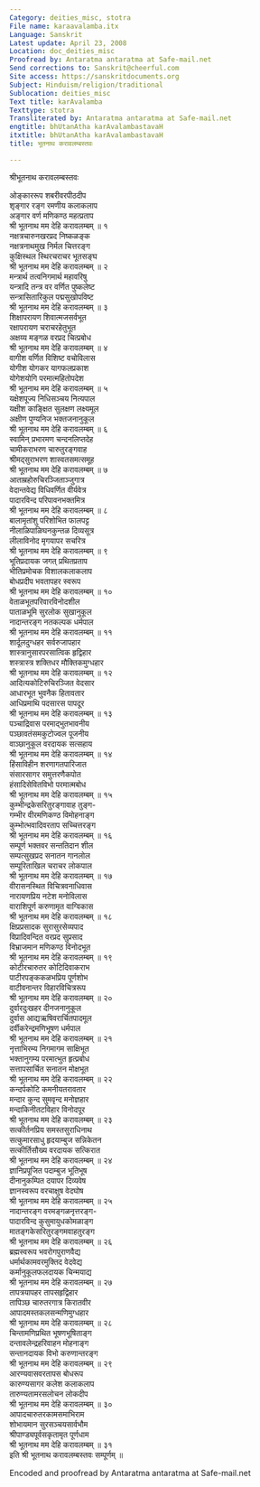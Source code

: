 ```yaml
---
Category: deities_misc, stotra
File name: karaavalamba.itx
Language: Sanskrit
Latest update: April 23, 2008
Location: doc_deities_misc
Proofread by: Antaratma antaratma at Safe-mail.net
Send corrections to: Sanskrit@cheerful.com
Site access: https://sanskritdocuments.org
Subject: Hinduism/religion/traditional
Sublocation: deities_misc
Text title: karAvalamba
Texttype: stotra
Transliterated by: Antaratma antaratma at Safe-mail.net
engtitle: bhUtanAtha karAvalambastavaH
itxtitle: bhUtanAtha karAvalambastavaH
title: भूतनाथ करावलम्बस्तवः

---
```

  
 श्रीभूतनाथ करावलम्बस्तवः   
  
ओङ्काररूप शबरीवरपीठदीप  
शृङ्गार रङ्ग रमणीय कलाकलाप  
अङ्गार वर्ण मणिकण्ठ महत्प्रताप  
श्री भूतनाथ मम देहि करावलम्बम् ॥ १  
नक्षत्रचारुनखरप्रद निष्कळङ्क  
नक्षत्रनाथमुख निर्मल चित्तरङ्ग  
कुक्षिस्थल स्थिरचराचर भूतसङ्घ  
श्री भूतनाथ मम देहि करावलम्बम् ॥ २  
मन्त्रार्थ तत्वनिगमार्थ महावरिषु  
यन्त्रादि तन्त्र वर वर्णित पुष्कलेष्ट  
सन्त्रासितारिकुल पद्मसुखोपविष्ट  
श्री भूतनाथ मम देहि करावलम्बम् ॥ ३  
शिक्षापरायण शिवात्मजसर्वभूत  
रक्षापरायण चराचरहेतुभूत  
अक्षय्य मङ्गळ वरप्रद चित्प्रबोध  
श्री भूतनाथ मम देहि करावलम्बम् ॥ ४  
वागीश वर्णित विशिष्ट वचोविलास  
योगीश योगकर यागफलप्रकाश  
योगेशयोगि परमात्महितोपदेश  
श्री भूतनाथ मम देहि करावलम्बम् ॥ ५  
यक्षेशपूज्य निधिसञ्चय नित्यपाल  
यक्षीश काङ्क्षित सुलक्षण लक्ष्यमूल  
अक्षीण पुण्यनिज भक्तजनानुकूल  
श्री भूतनाथ मम देहि करावलम्बम् ॥ ६  
स्वामिन् प्रभारमण चन्दनलिप्तदेह  
चामीकराभरण चारुतुरङ्गवाह  
श्रीमद्सुराभरण शास्वतसमत्समूह  
श्री भूतनाथ मम देहि करावलम्बम् ॥ ७  
आताम्रहोरुचिरञ्जिताञ्जुगात्र  
वेदान्तवेद्य विधिवर्णित वीर्यवेत्र  
पादारविन्द परिपावनभक्तमित्र  
श्री भूतनाथ मम देहि करावलम्बम् ॥ ८  
बालामृतांशु परिशोभित फालपट्ट  
नीलाळिपाळिघनकुन्तळ दिव्यसूत्र  
लीलाविनोद मृगयापर सचरित्र  
श्री भूतनाथ मम देहि करावलम्बम् ॥ ९  
भूतिप्रदायक जगत् प्रथितप्रताप  
भीतिप्रमोचक विशालकलाकलाप  
बोधप्रदीप भवतापहर स्वरूप  
श्री भूतनाथ मम देहि करावलम्बम् ॥ १०  
वेताळभूतपरिवारविनोदशील  
पाताळभूमि सुरलोक सुखानुकूल  
नादान्तरङ्ग नतकल्पक धर्मपाल  
श्री भूतनाथ मम देहि करावलम्बम् ॥ ११  
शार्दूलदुग्धहर सर्वरुजापहार  
शास्त्रानुसारपरसात्विक हृद्विहार  
शस्त्रास्त्र शक्तिधर मौक्तिकमुग्धहार  
श्री भूतनाथ मम देहि करावलम्बम् ॥ १२  
आदित्यकोटिरुचिरञ्जित वेदसार  
आधारभूत भुवनैक हितावतार  
आधिप्रमाथि पदसारस पापदूर  
श्री भूतनाथ मम देहि करावलम्बम् ॥ १३  
पञ्चाद्रिवास परमाद्भुतभावनीय  
पञ्छावतंसमकुटोज्वल पूजनीय  
वाञ्छानुकूल वरदायक सत्सहाय  
श्री भूतनाथ मम देहि करावलम्बम् ॥ १४  
हिंसाविहीन शरणागतपारिजात  
संसारसागर समुत्तरणैकपोत  
हंसादिसेवितविभो परमात्मबोध  
श्री भूतनाथ मम देहि करावलम्बम् ॥ १५  
कुम्भीन्द्रकेसरितुरङ्गावाह तुङ्ग-  
गम्भीर वीरमणिकण्ठ विमोहनाङ्ग  
कुम्भोत्भवादिवरताप सच्चित्तरङ्ग  
श्री भूतनाथ मम देहि करावलम्बम् ॥ १६  
सम्पूर्ण भक्तवर सन्ततिदान शील  
सम्पत्सुखप्रद सनातन गानलोल  
सम्पूरिताखिल चराचर लोकपाल  
श्री भूतनाथ मम देहि करावलम्बम् ॥ १७  
वीरासनस्थित विचित्रवनाधिवास  
नारायणप्रिय नटेश मनोविलास  
वाराशिपूर्ण करुणामृत वाग्विकास  
श्री भूतनाथ मम देहि करावलम्बम् ॥ १८  
क्षिप्रप्रसादक सुरासुरसेव्यपाद  
विप्रादिवन्दित वरप्रद सुप्रसाद  
विभ्राजमान मणिकण्ठ विनोदभूत  
श्री भूतनाथ मम देहि करावलम्बम् ॥ १९  
कोटीरचारुतर कोटिदिवाकराभ  
पाटीरपङ्ककळभप्रिय पूर्णशोभ  
वाटीवनान्तर विहारविचित्ररूप  
श्री भूतनाथ मम देहि करावलम्बम् ॥ २०  
दुर्वारदुःखहर दीनजनानुकूल  
दुर्वास आद्यऋषिवरार्चितपादमूल  
दर्वीकरेन्द्रमणिभूषण धर्मपाल  
श्री भूतनाथ मम देहि करावलम्बम् ॥ २१  
नृत्ताभिरम्य निगमागम साक्षिभूत  
भक्तानुगम्य परमात्भुत हृत्प्रबोध  
सत्तापसार्चित सनातन मोक्षभूत  
श्री भूतनाथ मम देहि करावलम्बम् ॥ २२  
कन्दर्पकोटि कमनीयतरावतार  
मन्दार कुन्द सुमवृन्द मनोज्ञहार  
मन्दाकिनीतटविहार विनोदपूर  
श्री भूतनाथ मम देहि करावलम्बम् ॥ २३  
सत्कीर्तनप्रिय समस्तसुराधिनाथ  
सत्कुमारसाधु हृदयाम्बुज सन्निकेतन  
सत्कीर्तिसौख्य वरदायक सत्किरात  
श्री भूतनाथ मम देहि करावलम्बम् ॥ २४  
ज्ञानिप्रपूजित पदाम्बुज भूतिभूष  
दीनानुकम्पित दयापर दिव्यवेष  
ज्ञानस्वरूप वरचाक्षुष वेदघोष  
श्री भूतनाथ मम देहि करावलम्बम् ॥ २५  
नादान्तरङ्ग वरमङ्गळनृत्तरङ्ग-  
पादारविन्द कुसुमायुधकोमळाङ्ग  
मातङ्गकेसरितुरङ्गमवाहतुरङ्ग  
श्री भूतनाथ मम देहि करावलम्बम् ॥ २६  
ब्रह्मस्वरूप भवरोगपुराणवैद्य  
धर्मार्थकामवरमुक्तिद वेदवेद्य  
कर्मानुकूलफलदायक चिन्मयाद्य  
श्री भूतनाथ मम देहि करावलम्बम् ॥ २७  
तापत्रयापहर तापसहृद्विहार  
तापिञ्छ चारुतरगात्र किरातवीर  
आपादमस्तकलसन्मणिमुग्धहार  
श्री भूतनाथ मम देहि करावलम्बम् ॥ २८  
चिन्तामणिप्रथित भूषणभूषिताङ्ग  
दन्तावलेन्द्रहरिवाहन मोहनाङ्ग  
सन्तानदायक विभो करुणान्तरङ्ग  
श्री भूतनाथ मम देहि करावलम्बम् ॥ २९  
आरण्यवासवरतापस बोधरूप  
कारुण्यसागर कलेश कलाकलाप  
तारुण्यतामरसलोचन लोकदीप  
श्री भूतनाथ मम देहि करावलम्बम् ॥ ३०  
आपादचारुतरकामसमाभिराम  
शोभायमान सुरसञ्चयसार्वभौम  
श्रीपाण्ड्यपूर्वसकृतामृत पूर्णधाम  
श्री भूतनाथ मम देहि करावलम्बम् ॥ ३१  
इति श्री भूतनाथ करावलम्बस्तवः सम्पूर्णम् ॥  
  
  
Encoded and proofread by Antaratma antaratma at Safe-mail.net  
  
